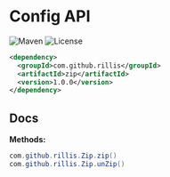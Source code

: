 # Config API  

![Maven](https://img.shields.io/maven-central/v/com.github.rillis/zip)
![License](https://img.shields.io/github/license/rillis/zip)


```xml
<dependency>
  <groupId>com.github.rillis</groupId>
  <artifactId>zip</artifactId>
  <version>1.0.0</version>
</dependency>
```

## Docs

**Methods:**  
```java
com.github.rillis.Zip.zip()
com.github.rillis.Zip.unZip()
```